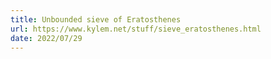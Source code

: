 ```yaml
---
title: Unbounded sieve of Eratosthenes
url: https://www.kylem.net/stuff/sieve_eratosthenes.html
date: 2022/07/29
---
```


